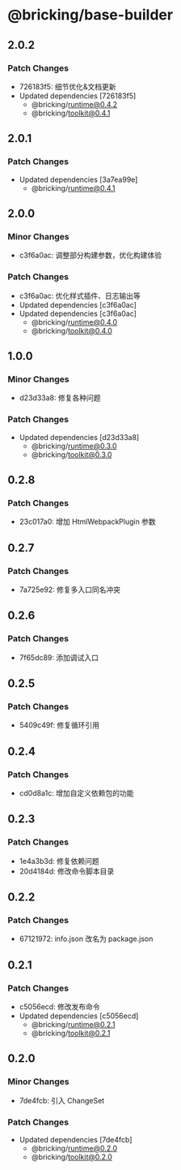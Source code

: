 # @bricking/base-builder

## 2.0.2

### Patch Changes

- 726183f5: 细节优化&文档更新
- Updated dependencies [726183f5]
  - @bricking/runtime@0.4.2
  - @bricking/toolkit@0.4.1

## 2.0.1

### Patch Changes

- Updated dependencies [3a7ea99e]
  - @bricking/runtime@0.4.1

## 2.0.0

### Minor Changes

- c3f6a0ac: 调整部分构建参数，优化构建体验

### Patch Changes

- c3f6a0ac: 优化样式插件、日志输出等
- Updated dependencies [c3f6a0ac]
- Updated dependencies [c3f6a0ac]
  - @bricking/runtime@0.4.0
  - @bricking/toolkit@0.4.0

## 1.0.0

### Minor Changes

- d23d33a8: 修复各种问题

### Patch Changes

- Updated dependencies [d23d33a8]
  - @bricking/runtime@0.3.0
  - @bricking/toolkit@0.3.0

## 0.2.8

### Patch Changes

- 23c017a0: 增加 HtmlWebpackPlugin 参数

## 0.2.7

### Patch Changes

- 7a725e92: 修复多入口同名冲突

## 0.2.6

### Patch Changes

- 7f65dc89: 添加调试入口

## 0.2.5

### Patch Changes

- 5409c49f: 修复循环引用

## 0.2.4

### Patch Changes

- cd0d8a1c: 增加自定义依赖包的功能

## 0.2.3

### Patch Changes

- 1e4a3b3d: 修复依赖问题
- 20d4184d: 修改命令脚本目录

## 0.2.2

### Patch Changes

- 67121972: info.json 改名为 package.json

## 0.2.1

### Patch Changes

- c5056ecd: 修改发布命令
- Updated dependencies [c5056ecd]
  - @bricking/runtime@0.2.1
  - @bricking/toolkit@0.2.1

## 0.2.0

### Minor Changes

- 7de4fcb: 引入 ChangeSet

### Patch Changes

- Updated dependencies [7de4fcb]
  - @bricking/runtime@0.2.0
  - @bricking/toolkit@0.2.0
